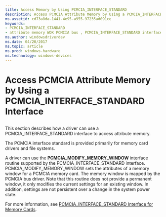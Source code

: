 ```yaml
---
title: Access Memory by Using PCMCIA_INTERFACE_STANDARD
description: Access PCMCIA Attribute Memory by Using a PCMCIA_INTERFACE_STANDARD Interface
ms.assetid: cd73a8da-1441-4e95-a955-97235ad091ce
keywords:
- PCMCIA_INTERFACE_STANDARD
- attribute memory WDK PCMCIA bus , PCMCIA_INTERFACE_STANDARD interface
ms.author: windowsdriverdev
ms.date: 04/20/2017
ms.topic: article
ms.prod: windows-hardware
ms.technology: windows-devices
---
```


# Access PCMCIA Attribute Memory by Using a PCMCIA\_INTERFACE\_STANDARD Interface


## <a href="" id="ddk-access-pcmcia-attribute-memory-by-using-a-pcmcia-interface-standar"></a>


This section describes how a driver can use a PCMCIA\_INTERFACE\_STANDARD interface to access attribute memory.

The PCMCIA interface standard is provided primarily for memory card drivers and file systems.

A driver can use the [**PCMCIA\_MODIFY\_MEMORY\_WINDOW**](https://msdn.microsoft.com/library/windows/hardware/ff537610) interface routine supported by the PCMCIA\_INTERFACE\_STANDARD interface. PCMCIA\_MODIFY\_MEMORY\_WINDOW sets the attributes of a memory window for a PCMCIA memory card. The memory window is mapped by the PCMCIA bus driver. Note that this routine does not provide a permanent window, it only modifies the current settings for an existing window. In addition, settings are not persistent over a change in the system power state.

For more information, see [PCMCIA\_INTERFACE\_STANDARD Interface for Memory Cards](https://msdn.microsoft.com/library/windows/hardware/ff537606).

 

 





